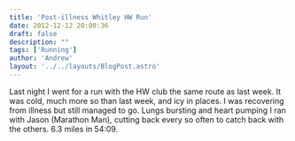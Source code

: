 ```yaml
---
title: 'Post-illness Whitley HW Run'
date: 2012-12-12 20:00:36
draft: false
description: ""
tags: ['Running']
author: 'Andrew'
layout: '../../layouts/BlogPost.astro'
---
```


Last night I went for a run with the HW club the same route as last week. It was cold, much more so than last week, and icy in places. I was recovering from illness but still managed to go. Lungs bursting and heart pumping I ran with Jason (Marathon Man), cutting back every so often to catch back with the others. 6.3 miles in 54:09.
